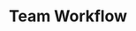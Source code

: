 ---
title: "Team Workflow"
linkTitle: "Team Workflow"
weight: 3
description: >
  Improving the flow of work on the team.
---